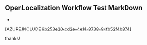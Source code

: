 ## OpenLocalization Workflow Test MarkDown
* 

[AZURE.INCLUDE [9b253e20-cd2e-4e14-8738-94fb52f4b874](calleeMd1.md)]

 
thanks!